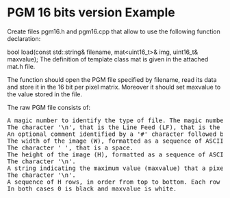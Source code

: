 # PGM 16 bits version Example

Create files pgm16.h and pgm16.cpp that allow to use the following function declaration:

bool load(const std::string& filename, mat<uint16_t>& img, uint16_t& maxvalue);
The definition of template class mat<T> is given in the attached mat.h file.

The function should open the PGM file specified by filename, read its data and store it in the 16 bit per pixel matrix. Moreover it should set maxvalue to the value stored in the file.

The raw PGM file consists of:
<pre>
A magic number to identify the type of file. The magic number of a PGM image is the sequence of two characters P5.
The character '\n', that is the Line Feed (LF), that is the character 10 (0x0A), that is a C new line. Beware that this cannot be the pair "\r\n".
An optional comment identified by a '#' character followed by any sequence of characters and ending with the '\n' character. During reading, it is possible to verify if the '#' character is present, otherwise this field is not present.
The width of the image (W), formatted as a sequence of ASCII characters in decimal.
The character ' ', that is a space.
The height of the image (H), formatted as a sequence of ASCII characters in decimal (i.e. the number of rows).
The character '\n'.
A string indicating the maximum value (maxvalue) that a pixel can take. This string can range from 0 to 65535.
The character '\n'.
A sequence of H rows, in order from top to bottom. Each row consists of W gray levels, in order left to right. Each gray level is a number form 0 to maxvalue. If maxvalue is lower than 256 than each gray level is stored with one byte, otherwise it is stored in big endian with two bytes.
In both cases 0 is black and maxvalue is white.
</pre>
